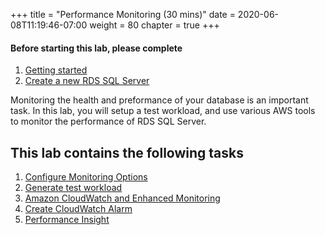 +++
title = "Performance Monitoring (30 mins)"
date = 2020-06-08T11:19:46-07:00
weight = 80
chapter = true
+++

#### Before starting this lab, please complete
1. [Getting started](lab0.html)
2. [Create a new RDS SQL Server](lab1.html)

<div align="left">Monitoring the health and preformance of your database is an important task. In this lab, you will setup a test workload, and use various AWS tools to monitor the performance of RDS SQL Server.</div>

## This lab contains the following tasks
1. [Configure Monitoring Options](lab7/configuremonitoringoptions.html) 
2. [Generate test workload](lab7/generateload.html)
3. [Amazon CloudWatch and Enhanced Monitoring](lab7/cloudwatch.html)
4. [Create CloudWatch Alarm](lab7/logandalarm.html)
5. [Performance Insight](lab7/performanceinsight.html)
